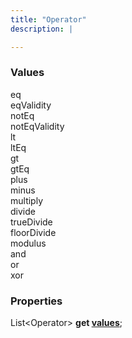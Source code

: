 ```yaml
---
title: "Operator"
description: |

---
```



### Values

<dl>
<dt><span class="dart-code">eq</span></dt>
<dt><span class="dart-code">eqValidity</span></dt>
<dt><span class="dart-code">notEq</span></dt>
<dt><span class="dart-code">notEqValidity</span></dt>
<dt><span class="dart-code">lt</span></dt>
<dt><span class="dart-code">ltEq</span></dt>
<dt><span class="dart-code">gt</span></dt>
<dt><span class="dart-code">gtEq</span></dt>
<dt><span class="dart-code">plus</span></dt>
<dt><span class="dart-code">minus</span></dt>
<dt><span class="dart-code">multiply</span></dt>
<dt><span class="dart-code">divide</span></dt>
<dt><span class="dart-code">trueDivide</span></dt>
<dt><span class="dart-code">floorDivide</span></dt>
<dt><span class="dart-code">modulus</span></dt>
<dt><span class="dart-code">and</span></dt>
<dt><span class="dart-code">or</span></dt>
<dt><span class="dart-code">xor</span></dt>
</dl>


### Properties
<dl>
<dt>

<span class="dart-code">List&lt;Operator&gt; <strong>get [values](values)</strong>;</span>
</dt>
</dl>
